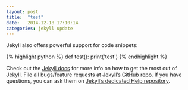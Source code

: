 ```yaml
---
layout: post
title:  "test"
date:   2014-12-18 17:10:14
categories: jekyll update
---
```

Jekyll also offers powerful support for code snippets:

{% highlight python %}
def test():
	print('test')
{% endhighlight %}

Check out the [Jekyll docs][jekyll] for more info on how to get the most out of Jekyll. File all bugs/feature requests at [Jekyll’s GitHub repo][jekyll-gh]. If you have questions, you can ask them on [Jekyll’s dedicated Help repository][jekyll-help].

[jekyll]:      http://jekyllrb.com
[jekyll-gh]:   https://github.com/jekyll/jekyll
[jekyll-help]: https://github.com/jekyll/jekyll-help
